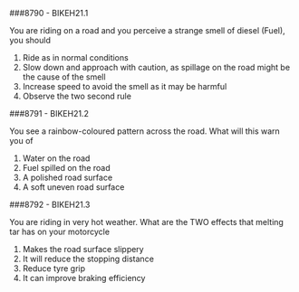 ###8790 - BIKEH21.1

You are riding on a road and you perceive a strange smell of diesel (Fuel), you should

1.  Ride as in normal conditions 
2.  Slow down and approach with caution, as spillage on the road might be the cause of the smell 
3.  Increase speed to avoid the smell as it may be harmful 
4.  Observe the two second rule 


###8791 - BIKEH21.2

You see a rainbow-coloured pattern across the road. What will this warn you of

1.  Water on the road 
2.  Fuel spilled on the road 
3.  A polished road surface 
4.  A soft uneven road surface 


###8792 - BIKEH21.3

You are riding in very hot weather. What are the TWO effects that melting tar has on your motorcycle

1.  Makes the road surface slippery 
2.  It will reduce the stopping distance 
3.  Reduce tyre grip 
4.  It can improve braking efficiency 


